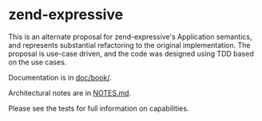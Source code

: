# zend-expressive

This is an alternate proposal for zend-expressive's Application semantics, and
represents substantial refactoring to the original implementation. The proposal
is use-case driven, and the code was designed using TDD based on the use cases.

Documentation is in [doc/book/](doc/book/).

Architectural notes are in [NOTES.md](NOTES.md).

Please see the tests for full information on capabilities.
